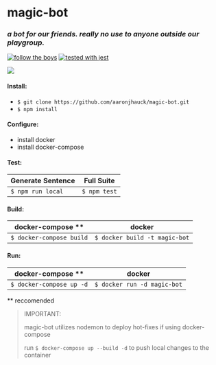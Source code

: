 # magic-bot
### _a bot for our friends. really no use to anyone outside our playgroup._
[![follow the boys](https://img.shields.io/badge/follow%20the%20boys-blue?style=social&logo=twitter)](https://twitter.com/mandofortheboys) [![tested with jest](https://img.shields.io/badge/tested_with-jest-99424f.svg)](https://github.com/facebook/jest)


![](https://media.wizards.com/2019/images/daily/cardart_original_Sol-Ring-2.jpg)

#### Install:

* `$ git clone https://github.com/aaronjhauck/magic-bot.git`
* `$ npm install`

#### Configure:

* install docker
* install docker-compose

#### Test:

| Generate Sentence   |   Full Suite  |
|---------------------|:-------------:|
| `$ npm run local`   |  `$ npm test` |

#### Build:

|        docker-compose **       |            docker              |
|--------------------------------|:------------------------------:|
| `$ docker-compose build`       |  `$ docker build -t magic-bot` |

#### Run:

|        docker-compose **       |            docker              |
|--------------------------------|:------------------------------:|
| `$ docker-compose up -d`       |  `$ docker run -d magic-bot`   |

** reccomended

> IMPORTANT: 
> 
> magic-bot utilizes nodemon to deploy hot-fixes if using docker-compose
>
> run `$ docker-compose up --build -d` to push local changes to the container